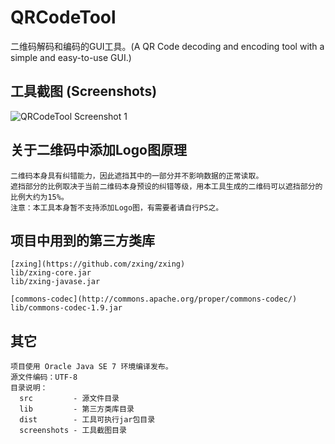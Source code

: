 QRCodeTool
==========

二维码解码和编码的GUI工具。(A QR Code decoding and encoding tool with a simple and easy-to-use GUI.)

工具截图 (Screenshots)
---------------------
![QRCodeTool Screenshot 1](https://raw.githubusercontent.com/pollyman/QRCodeTool/master/screenshots/QRCodeTool_1.png)

关于二维码中添加Logo图原理
----------------------
    二维码本身具有纠错能力，因此遮挡其中的一部分并不影响数据的正常读取。
    遮挡部分的比例取决于当前二维码本身预设的纠错等级，用本工具生成的二维码可以遮挡部分的比例大约为15%。
    注意：本工具本身暂不支持添加Logo图，有需要者请自行PS之。

项目中用到的第三方类库
------------------
    [zxing](https://github.com/zxing/zxing)
    lib/zxing-core.jar
    lib/zxing-javase.jar

    [commons-codec](http://commons.apache.org/proper/commons-codec/)
    lib/commons-codec-1.9.jar

其它
---
    项目使用 Oracle Java SE 7 环境编译发布。
    源文件编码：UTF-8
    目录说明：
      src         - 源文件目录
      lib         - 第三方类库目录
      dist        - 工具可执行jar包目录
      screenshots - 工具截图目录
